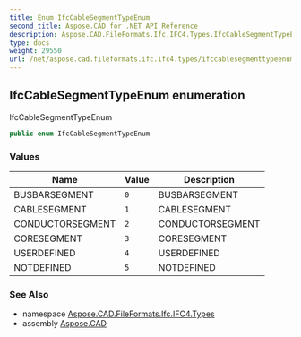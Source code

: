 ```yaml
---
title: Enum IfcCableSegmentTypeEnum
second_title: Aspose.CAD for .NET API Reference
description: Aspose.CAD.FileFormats.Ifc.IFC4.Types.IfcCableSegmentTypeEnum enum. IfcCableSegmentTypeEnum
type: docs
weight: 29550
url: /net/aspose.cad.fileformats.ifc.ifc4.types/ifccablesegmenttypeenum/
---
```

## IfcCableSegmentTypeEnum enumeration

IfcCableSegmentTypeEnum

```csharp
public enum IfcCableSegmentTypeEnum
```

### Values

| Name | Value | Description |
| --- | --- | --- |
| BUSBARSEGMENT | `0` | BUSBARSEGMENT |
| CABLESEGMENT | `1` | CABLESEGMENT |
| CONDUCTORSEGMENT | `2` | CONDUCTORSEGMENT |
| CORESEGMENT | `3` | CORESEGMENT |
| USERDEFINED | `4` | USERDEFINED |
| NOTDEFINED | `5` | NOTDEFINED |

### See Also

* namespace [Aspose.CAD.FileFormats.Ifc.IFC4.Types](../../aspose.cad.fileformats.ifc.ifc4.types/)
* assembly [Aspose.CAD](../../)


